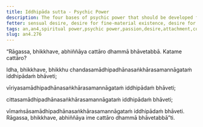 ```yaml
---
title: Iddhipāda sutta - Psychic Power
description: The four bases of psychic power that should be developed for the full understanding of passion, desire, and attachment.
fetter: sensual desire, desire for fine-material existence, desire for immaterial existence, conceit, restlessness, ignorance
tags: an,an4,spiritual power,psychic power,passion,desire,attachment,collectedness,goal,aspiration,interest,objective,intention,effort,persistence,mind,consciousness,investigation,reflection,close examination
slug: an4.276
---
```


“Rāgassa, bhikkhave, abhiññāya cattāro dhammā bhāvetabbā. Katame cattāro?

Idha, bhikkhave, bhikkhu chandasamādhipadhānasaṅkhārasamannāgataṁ iddhipādaṁ bhāveti;

vīriyasamādhipadhānasaṅkhārasamannāgataṁ iddhipādaṁ bhāveti;

cittasamādhipadhānasaṅkhārasamannāgataṁ iddhipādaṁ bhāveti;

vīmaṁsāsamādhipadhānasaṅkhārasamannāgataṁ iddhipādaṁ bhāveti. Rāgassa, bhikkhave, abhiññāya ime cattāro dhammā bhāvetabbā”ti.
